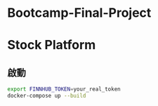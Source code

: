 # Bootcamp-Final-Project

# Stock Platform

## 啟動
```bash
export FINNHUB_TOKEN=your_real_token
docker-compose up --build